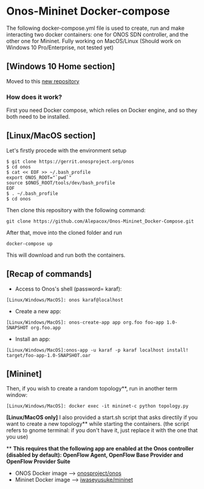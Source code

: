 # Onos-Mininet Docker-compose
The following docker-compose.yml file is used to create, run and make interacting two docker containers: one for ONOS SDN controller, and the other one for Mininet.
Fully working on MacOS/Linux (Should work on Windows 10 Pro/Enterprise, not tested yet)

**[Windows 10 Home section]**
--------------------------------------------
Moved to this [new repository](https://github.com/Alepacox/Onos_on_Windows)

### How does it work?
First you need Docker compose, which relies on Docker engine, and so they both need to be installed.

**[Linux/MacOS section]**
--------------------------------------------
Let's firstly procede with the environment setup
```
$ git clone https://gerrit.onosproject.org/onos
$ cd onos
$ cat << EOF >> ~/.bash_profile
export ONOS_ROOT="`pwd`"
source $ONOS_ROOT/tools/dev/bash_profile
EOF
$ . ~/.bash_profile
$ cd onos
```
Then clone this repository with the following command:
```
git clone https://github.com/Alepacox/Onos-Mininet_Docker-Compose.git
```
After that, move into the cloned folder and run 
```
docker-compose up
```
This will download and run both the containers.

[Recap of commands]
--------------------------------------------

 - Access to Onos's shell (password= karaf):
```
[Linux/Windows/MacOS]: onos karaf@localhost
```
 - Create a new app:
```
[Linux/Windows/MacOS]: onos-create-app app org.foo foo-app 1.0-SNAPSHOT org.foo.app
```
 - Install an app:
 ```
[Linux/Windows/MacOS]:onos-app -u karaf -p karaf localhost install! target/foo-app-1.0-SNAPSHOT.oar
 ```

[Mininet]
--------------------------------------------
Then, if you wish to create a random topology**, run in another term window:
```
[Linux/Windows/MacOS]: docker exec -it mininet-c python topology.py
```

**[Linux/MacOS only]** 
I also provided a start.sh script that asks directily if you want to create a new topology** while starting the containers.
(the script refers to gnome terminal: if you don't have it, just replace it with the one that you use)  

** **This requires that the following app are enabled at the Onos controller (disabled by default): OpenFlow Agent, OpenFlow Base Provider and OpenFlow Provider Suite** 

- ONOS Docker image --> [onosproject/onos](https://hub.docker.com/r/onosproject/onos/)
- Mininet Docker image --> [iwaseyusuke/mininet](https://hub.docker.com/r/iwaseyusuke/mininet/)
